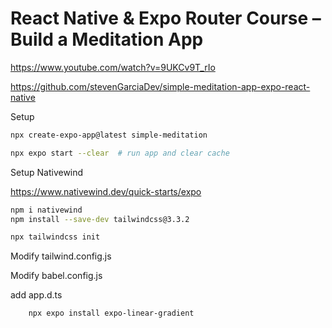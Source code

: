 # React Native & Expo Router Course – Build a Meditation App
https://www.youtube.com/watch?v=9UKCv9T_rIo

https://github.com/stevenGarciaDev/simple-meditation-app-expo-react-native



Setup
```bash
npx create-expo-app@latest simple-meditation

npx expo start --clear  # run app and clear cache
```    

Setup Nativewind

https://www.nativewind.dev/quick-starts/expo
```bash
npm i nativewind
npm install --save-dev tailwindcss@3.3.2

npx tailwindcss init
``` 

Modify tailwind.config.js

Modify babel.config.js

add app.d.ts

```bash
    npx expo install expo-linear-gradient
```